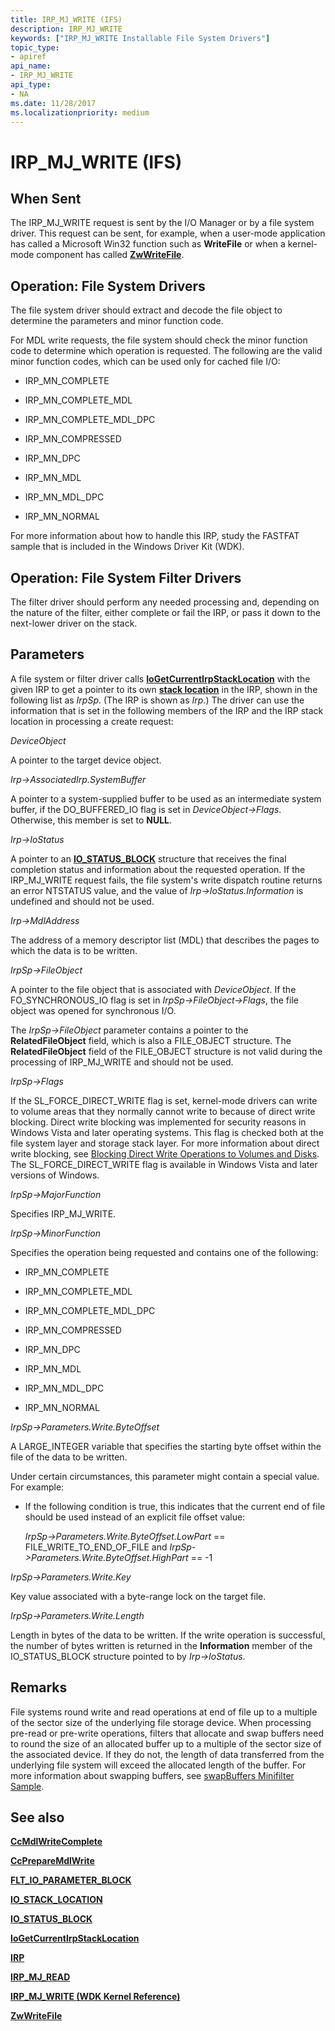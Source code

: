 ```yaml
---
title: IRP_MJ_WRITE (IFS)
description: IRP_MJ_WRITE
keywords: ["IRP_MJ_WRITE Installable File System Drivers"]
topic_type:
- apiref
api_name:
- IRP_MJ_WRITE
api_type:
- NA
ms.date: 11/28/2017
ms.localizationpriority: medium
---
```


# IRP\_MJ\_WRITE (IFS)


## When Sent


The IRP\_MJ\_WRITE request is sent by the I/O Manager or by a file system driver. This request can be sent, for example, when a user-mode application has called a Microsoft Win32 function such as **WriteFile** or when a kernel-mode component has called [**ZwWriteFile**](/windows-hardware/drivers/ddi/ntifs/nf-ntifs-ntwritefile).

## Operation: File System Drivers


The file system driver should extract and decode the file object to determine the parameters and minor function code.

For MDL write requests, the file system should check the minor function code to determine which operation is requested. The following are the valid minor function codes, which can be used only for cached file I/O:

- IRP\_MN\_COMPLETE

- IRP\_MN\_COMPLETE\_MDL

- IRP\_MN\_COMPLETE\_MDL\_DPC

- IRP\_MN\_COMPRESSED

- IRP\_MN\_DPC

- IRP\_MN\_MDL

- IRP\_MN\_MDL\_DPC

- IRP\_MN\_NORMAL

For more information about how to handle this IRP, study the FASTFAT sample that is included in the Windows Driver Kit (WDK).

## Operation: File System Filter Drivers


The filter driver should perform any needed processing and, depending on the nature of the filter, either complete or fail the IRP, or pass it down to the next-lower driver on the stack.

## Parameters


A file system or filter driver calls [**IoGetCurrentIrpStackLocation**](/windows-hardware/drivers/ddi/wdm/nf-wdm-iogetcurrentirpstacklocation) with the given IRP to get a pointer to its own [**stack location**](/windows-hardware/drivers/ddi/wdm/ns-wdm-_io_stack_location) in the IRP, shown in the following list as *IrpSp*. (The IRP is shown as *Irp*.) The driver can use the information that is set in the following members of the IRP and the IRP stack location in processing a create request:

<a href="" id="deviceobject"></a>*DeviceObject*  

A pointer to the target device object.

<a href="" id="irp--associatedirp-systembuffer"></a>*Irp-&gt;AssociatedIrp.SystemBuffer*  

A pointer to a system-supplied buffer to be used as an intermediate system buffer, if the DO\_BUFFERED\_IO flag is set in *DeviceObject-&gt;Flags*. Otherwise, this member is set to **NULL**.

<a href="" id="irp--iostatus"></a>*Irp-&gt;IoStatus*  

A pointer to an [**IO\_STATUS\_BLOCK**](/windows-hardware/drivers/ddi/wdm/ns-wdm-_io_status_block) structure that receives the final completion status and information about the requested operation. If the IRP\_MJ\_WRITE request fails, the file system's write dispatch routine returns an error NTSTATUS value, and the value of *Irp-&gt;IoStatus.Information* is undefined and should not be used.

<a href="" id="irp--mdladdress"></a>*Irp-&gt;MdlAddress*  

The address of a memory descriptor list (MDL) that describes the pages to which the data is to be written.

<a href="" id="irpsp--fileobject"></a>*IrpSp-&gt;FileObject*

A pointer to the file object that is associated with *DeviceObject*. If the FO\_SYNCHRONOUS\_IO flag is set in *IrpSp-&gt;FileObject-&gt;Flags*, the file object was opened for synchronous I/O.

The *IrpSp-&gt;FileObject* parameter contains a pointer to the **RelatedFileObject** field, which is also a FILE\_OBJECT structure. The **RelatedFileObject** field of the FILE\_OBJECT structure is not valid during the processing of IRP\_MJ\_WRITE and should not be used.

<a href="" id="irpsp--flags"></a>*IrpSp-&gt;Flags*  

If the SL\_FORCE\_DIRECT\_WRITE flag is set, kernel-mode drivers can write to volume areas that they normally cannot write to because of direct write blocking. Direct write blocking was implemented for security reasons in Windows Vista and later operating systems. This flag is checked both at the file system layer and storage stack layer. For more information about direct write blocking, see [Blocking Direct Write Operations to Volumes and Disks](/windows-hardware/drivers/ddi/index). The SL\_FORCE\_DIRECT\_WRITE flag is available in Windows Vista and later versions of Windows.

<a href="" id="irpsp--majorfunction"></a>*IrpSp-&gt;MajorFunction*

Specifies IRP\_MJ\_WRITE.

<a href="" id="irpsp--minorfunction"></a>*IrpSp-&gt;MinorFunction*  

Specifies the operation being requested and contains one of the following:

-   IRP\_MN\_COMPLETE

-   IRP\_MN\_COMPLETE\_MDL

-   IRP\_MN\_COMPLETE\_MDL\_DPC

-   IRP\_MN\_COMPRESSED

-   IRP\_MN\_DPC

-   IRP\_MN\_MDL

-   IRP\_MN\_MDL\_DPC

-   IRP\_MN\_NORMAL

<a href="" id="irpsp--parameters-write-byteoffset"></a>*IrpSp-&gt;Parameters.Write.ByteOffset*  

A LARGE\_INTEGER variable that specifies the starting byte offset within the file of the data to be written.

Under certain circumstances, this parameter might contain a special value. For example:

-   If the following condition is true, this indicates that the current end of file should be used instead of an explicit file offset value:

    *IrpSp-&gt;Parameters.Write.ByteOffset.LowPart* == FILE\_WRITE\_TO\_END\_OF\_FILE and *IrpSp-&gt;Parameters.Write.ByteOffset.HighPart* == -1

<a href="" id="irpsp--parameters-write-key"></a>*IrpSp-&gt;Parameters.Write.Key*  

Key value associated with a byte-range lock on the target file.

<a href="" id="irpsp--parameters-write-length"></a>*IrpSp-&gt;Parameters.Write.Length*  

Length in bytes of the data to be written. If the write operation is successful, the number of bytes written is returned in the **Information** member of the IO\_STATUS\_BLOCK structure pointed to by *Irp-&gt;IoStatus*.

Remarks
-------

File systems round write and read operations at end of file up to a multiple of the sector size of the underlying file storage device. When processing pre-read or pre-write operations, filters that allocate and swap buffers need to round the size of an allocated buffer up to a multiple of the sector size of the associated device. If they do not, the length of data transferred from the underlying file system will exceed the allocated length of the buffer. For more information about swapping buffers, see [swapBuffers Minifilter Sample](/samples/browse/).

## See also


[**CcMdlWriteComplete**](/windows-hardware/drivers/ddi/ntifs/nf-ntifs-ccmdlwritecomplete)

[**CcPrepareMdlWrite**](/windows-hardware/drivers/ddi/ntifs/nf-ntifs-ccpreparemdlwrite)

[**FLT\_IO\_PARAMETER\_BLOCK**](/windows-hardware/drivers/ddi/fltkernel/ns-fltkernel-_flt_io_parameter_block)

[**IO\_STACK\_LOCATION**](/windows-hardware/drivers/ddi/wdm/ns-wdm-_io_stack_location)

[**IO\_STATUS\_BLOCK**](/windows-hardware/drivers/ddi/wdm/ns-wdm-_io_status_block)

[**IoGetCurrentIrpStackLocation**](/windows-hardware/drivers/ddi/wdm/nf-wdm-iogetcurrentirpstacklocation)

[**IRP**](/windows-hardware/drivers/ddi/wdm/ns-wdm-_irp)

[**IRP\_MJ\_READ**](irp-mj-read.md)

[**IRP\_MJ\_WRITE (WDK Kernel Reference)**](../kernel/irp-mj-write.md)

[**ZwWriteFile**](/windows-hardware/drivers/ddi/ntifs/nf-ntifs-ntwritefile)

